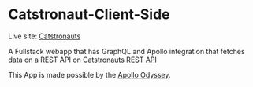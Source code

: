 # Catstronaut-Client-Side

Live site: [Catstronauts](https://apollo-odyssey-cats.vercel.app/)

A Fullstack webapp that has GraphQL and Apollo integration that fetches data on a REST API on [Catstronauts REST API](https://odyssey-lift-off-rest-api.herokuapp.com/docs/#/)

This App is made possible by the [Apollo Odyssey](https://www.apollographql.com/tutorials/).

